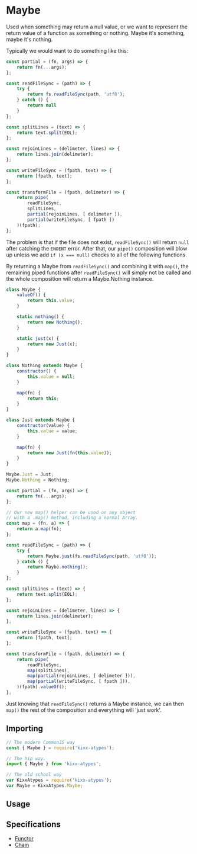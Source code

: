 # Maybe
Used when something may return a null value, or we want to represent the return value of a function as something or nothing. Maybe it's something, maybe it's nothing.

Typically we would want to do something like this:
```js
const partial = (fn, args) => {
    return fn(...args);
};

const readFileSync = (path) => {
    try {
        return fs.readFileSync(path, 'utf8');
    } catch () {
        return null
    }
};

const splitLines = (text) => {
    return text.split(EOL);
};

const rejoinLines = (delimeter, lines) => {
    return lines.join(delimeter);
};

const writeFileSync = (fpath, text) => {
    return [fpath, text];
};

const transformFile = (fpath, delimeter) => {
    return pipe(
        readFileSync,
        splitLines,
        partial(rejoinLines, [ delimeter ]),
        partial(writeFileSync, [ fpath ])
    )(fpath);
};
```

The problem is that if the file does not exist, `readFileSync()` will return `null` after catching the `ENOENT` error. After that, our `pipe()` composition will blow up unless we add `if (x === null)` checks to all of the following functions.

By returning a Maybe from `readFileSync()` and combining it with `map()`, the remaining piped functions after `readFileSync()` will simply not be called and the whole composition will return a Maybe.Nothing instance.

```js
class Maybe {
    valueOf() {
        return this.value;
    }

    static nothing() {
        return new Nothing();
    }

    static just(x) {
        return new Just(x);
    }
}

class Nothing extends Maybe {
    constructor() {
        this.value = null;
    }

    map(fn) {
        return this;
    }
}

class Just extends Maybe {
    constructor(value) {
        this.value = value;
    }

    map(fn) {
        return new Just(fn(this.value));
    }
}

Maybe.Just = Just;
Maybe.Nothing = Nothing;

const partial = (fn, args) => {
    return fn(...args);
};

// Our new map() helper can be used on any object
// with a .map() method, including a normal Array.
const map = (fn, a) => {
    return a.map(fn);
};

const readFileSync = (path) => {
    try {
        return Maybe.just(fs.readFileSync(path, 'utf8'));
    } catch () {
        return Maybe.nothing();
    }
};

const splitLines = (text) => {
    return text.split(EOL);
};

const rejoinLines = (delimeter, lines) => {
    return lines.join(delimeter);
};

const writeFileSync = (fpath, text) => {
    return [fpath, text];
};

const transformFile = (fpath, delimeter) => {
    return pipe(
        readFileSync,
        map(splitLines),
        map(partial(rejoinLines, [ delimeter ])),
        map(partial(writeFileSync, [ fpath ])),
    )(fpath).valueOf();
};
```

Just knowing that `readFileSync()` returns a Maybe instance, we can then `map()` the rest of the composition and everything will 'just work'.

## Importing
```js
// The modern CommonJS way
const { Maybe } = require('kixx-atypes');

// The hip way.
import { Maybe } from 'kixx-atypes';

// The old school way
var KixxAtypes = require('kixx-atypes');
var Maybe = KixxAtypes.Maybe;
```

## Usage

## Specifications
- [Functor](https://github.com/fantasyland/fantasy-land#functor)
- [Chain](https://github.com/fantasyland/fantasy-land#chain)
